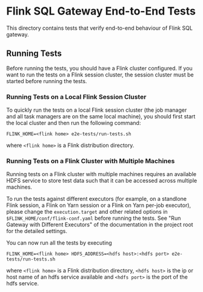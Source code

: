 # Flink SQL Gateway End-to-End Tests

This directory contains tests that verify end-to-end behaviour of Flink SQL gateway.

## Running Tests

Before running the tests, you should have a Flink cluster configured. If you want to run the tests on a Flink session cluster, the session cluster must be started before running the tests.

### Running Tests on a Local Flink Session Cluster

To quickly run the tests on a local Flink session cluster (the job manager and all task managers are on the same local machine), you should first start the local cluster and then run the following command:

```
FLINK_HOME=<flink home> e2e-tests/run-tests.sh
```

where `<flink home>` is a Flink distribution directory.

### Running Tests on a Flink Cluster with Multiple Machines

Running tests on a Flink cluster with multiple machines requires an available HDFS service to store test data such that it can be accessed across multiple machines.

To run the tests against different executors (for example, on a standlone Flink session, a Flink on Yarn session or a Flink on Yarn per-job executor), please change the `execution.target` and other related options in `$FLINK_HOME/conf/flink-conf.yaml` before running the tests. See "Run Gateway with Different Executors" of the documentation in the project root for the detailed settings. 

You can now run all the tests by executing
```
FLINK_HOME=<flink home> HDFS_ADDRESS=<hdfs host>:<hdfs port> e2e-tests/run-tests.sh
```

where `<flink home>` is a Flink distribution directory, `<hdfs host>` is the ip or host name of an hdfs service available and `<hdfs port>` is the port of the hdfs service.

